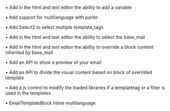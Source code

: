 • Add in the html and text editor the ability to add a variable

• Add support for multilanguage with parler

• Add Select2 to select multiple template_tags

• Add in the html and text editor the ability to select the base_mail

• Add in the html and text editor the ability to override a block content inherited by base_mail

• Add an API to show a preview of your email

• Add an API to divide the visual content based on block of overrided template 

• Add a js control to modify the loaded libraries if a templatetag or a filter is used in the templates

• EmailTemplateBlock Inline multilanguage



